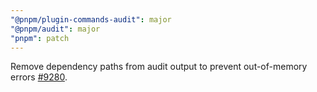 ```yaml
---
"@pnpm/plugin-commands-audit": major
"@pnpm/audit": major
"pnpm": patch
---
```


Remove dependency paths from audit output to prevent out-of-memory errors [#9280](https://github.com/pnpm/pnpm/issues/9280).
